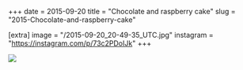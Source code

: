+++
date = 2015-09-20
title = "Chocolate and raspberry cake"
slug = "2015-Chocolate-and-raspberry-cake"

[extra]
image = "/2015-09-20_20-49-35_UTC.jpg"
instagram = "https://instagram.com/p/73c2PDoIJk"
+++

<img src="/2015-09-20_20-49-35_UTC.jpg" />
